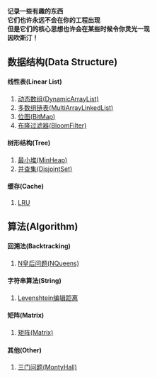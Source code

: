 **记录一些有趣的东西   
它们也许永远不会在你的工程出现  
但是它们的核心思想也许会在某些时候令你灵光一现  
因吹斯汀！**

## 数据结构(Data Structure)
#### 线性表(Linear List)
1. [动态数组(DynamicArrayList)](https://github.com/MrYangxf/interest/blob/master/java-data-structure/src/main/java/top/yangxf/interest/datastructure/linear/DynamicArrayList.java)
2. [多数组链表(MultiArrayLinkedList)](https://github.com/MrYangxf/interest/blob/master/java-data-structure/src/main/java/top/yangxf/interest/datastructure/theory/MultiArrayLinkedList.java)
3. [位图(BitMap)](https://github.com/MrYangxf/interest/blob/master/java-data-structure/src/main/java/top/yangxf/interest/datastructure/theory/BitMap.java)
4. [布隆过滤器(BloomFilter)](https://github.com/MrYangxf/interest/blob/master/java-data-structure/src/main/java/top/yangxf/interest/datastructure/theory/BloomFilter.java)

#### 树形结构(Tree)
1. [最小堆(MinHeap)](https://github.com/MrYangxf/interest/blob/master/java-data-structure/src/main/java/top/yangxf/interest/datastructure/tree/heap/MinHeap.java)
2. [并查集(DisjointSet)](https://github.com/MrYangxf/interest/blob/master/java-data-structure/src/main/java/top/yangxf/interest/datastructure/tree/DisjointSet.java)

#### 缓存(Cache)
1. [LRU](https://github.com/MrYangxf/interest/blob/master/java-data-structure/src/main/java/top/yangxf/interest/datastructure/theory/cache/LRUCache.java)

## 算法(Algorithm)
#### 回溯法(Backtracking)
1. [N皇后问题(NQueens)](https://github.com/MrYangxf/interest/blob/master/java-algorithm/src/main/java/top/yangxf/interest/algorithm/recall/NQueens.java)

#### 字符串算法(String)
1. [Levenshtein编辑距离](https://github.com/MrYangxf/interest/blob/master/java-algorithm/src/main/java/top/yangxf/interest/algorithm/string/LevenshteinEditDistance.java)

#### 矩阵(Matrix)
1. [矩阵(Matrix)](https://github.com/MrYangxf/JavaHub/blob/master/java-algorithm/src/main/java/top/yangxf/interest/algorithm/math/Matrix.java)

#### 其他(Other)
1. [三门问题(MontyHall)](https://github.com/MrYangxf/interest/blob/master/java-algorithm/src/main/java/top/yangxf/interest/algorithm/theory/MontyHallSimulator.java)
